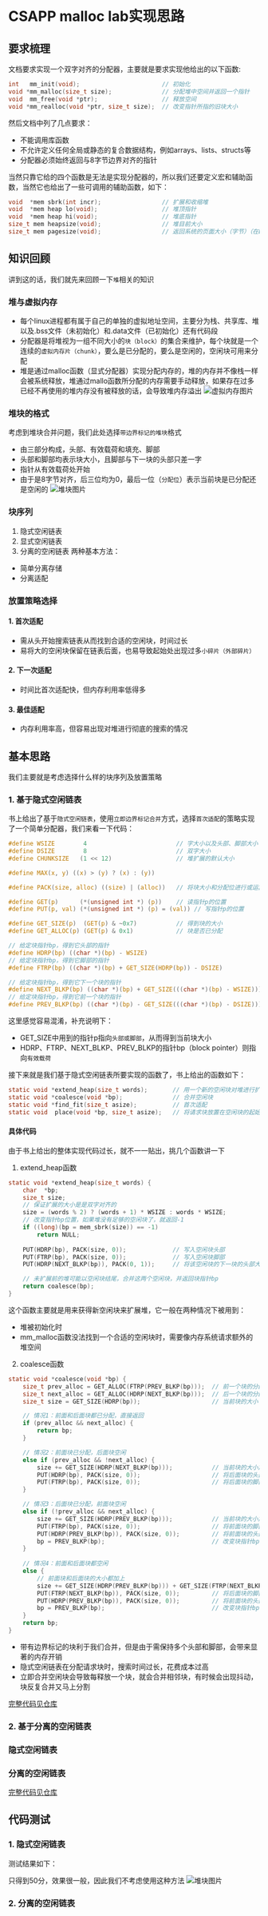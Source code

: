 # CSAPP  malloc lab实现思路
## 要求梳理
文档要求实现一个双字对齐的分配器，主要就是要求实现他给出的以下函数:
```C
int   mm_init(void);                       // 初始化
void *mm_malloc(size_t size);              // 分配堆中空间并返回一个指针
void  mm_free(void *ptr);                  // 释放空间
void *mm_realloc(void *ptr, size_t size);  // 改变指针所指的旧块大小
```
然后文档中列了几点要求：
+ 不能调用库函数
+ 不允许定义任何全局或静态的复合数据结构，例如arrays、lists、structs等
+ 分配器必须始终返回与8字节边界对齐的指针

当然只靠它给的四个函数是无法是实现分配器的，所以我们还要定义宏和辅助函数，当然它也给出了一些可调用的辅助函数，如下：
```c
void  *mem sbrk(int incr);                 // 扩展和收缩堆
void  *mem heap lo(void);                  // 堆顶指针
void  *mem heap hi(void);                  // 堆底指针
size_t mem heapsize(void);                 // 堆目前大小
size_t mem pagesize(void);                 // 返回系统的页面大小（字节）（在Linux中为4K）。
```
## 知识回顾
讲到这的话，我们就先来回顾一下`堆`相关的知识
### 堆与虚拟内存
+ 每个linux进程都有属于自己的单独的虚拟地址空间，主要分为栈、共享库、堆以及.bss文件（未初始化）和.data文件（已初始化）还有代码段
+ 分配器是将堆视为一组不同大小的`块（block）`的集合来维护，每个块就是一个连续的`虚拟内存片（chunk）`，要么是已分配的，要么是空闲的，空闲块可用来分配
+ 堆是通过malloc函数（显式分配器）实现分配内存的，堆的内存并不像栈一样会被系统释放，堆通过mallo函数所分配的内存需要手动释放，如果存在过多已经不再使用的堆内存没有被释放的话，会导致堆内存溢出
![虚拟内存图片](images/b.png)

### 堆块的格式
考虑到堆块合并问题，我们此处选择`带边界标记的堆块`格式
+ 由三部分构成，头部、有效载荷和填充、脚部
+ 头部和脚部均表示块大小，且脚部与下一块的头部只差一字
+ 指针从有效载荷处开始
+ 由于是8字节对齐，后三位均为0，最后一位（`分配位`）表示当前块是已分配还是空闲的
![堆块图片](images/d.png)

### 块序列
1. 隐式空闲链表
2. 显式空闲链表
3. 分离的空闲链表
两种基本方法：
+ 简单分离存储
+ 分离适配

### 放置策略选择
#### 1. 首次适配
+ 需从头开始搜索链表从而找到合适的空闲块，时间过长
+ 易将大的空闲块保留在链表后面，也易导致起始处出现过多`小碎片（外部碎片）`
#### 2. 下一次适配
+ 时间比首次适配快，但内存利用率低得多
#### 3. 最佳适配
+ 内存利用率高，但容易出现对堆进行彻底的搜索的情况

## 基本思路
我们主要就是考虑选择什么样的块序列及放置策略
### 1. 基于隐式空闲链表
书上给出了基于`隐式空闲链表`，使用`立即边界标记合并`方式，选择`首次适配`的策略实现了一个简单分配器，我们来看一下代码：
```c
#define WSIZE        4                         // 字大小以及头部、脚部大小
#define DSIZE        8                         // 双字大小
#define CHUNKSIZE   (1 << 12)                  // 堆扩展的默认大小

#define MAX(x, y) ((x) > (y) ? (x) : (y))

#define PACK(size, alloc) ((size) | (alloc))   // 将块大小和分配位进行或运算

#define GET(p)      (*(unsigned int *) (p))    // 读指针p的位置        
#define PUT(p, val) (*(unsigned int *) (p) = (val)) // 写指针p的位置

#define GET_SIZE(p)  (GET(p) & ~0x7)           // 得到块的大小
#define GET_ALLOC(p) (GET(p) & 0x1)            // 块是否已分配

// 给定块指针bp，得到它头部的指针
#define HDRP(bp) ((char *)(bp) - WSIZE)        
// 给定块指针bp，得到它脚部的指针
#define FTRP(bp) ((char *)(bp) + GET_SIZE(HDRP(bp)) - DSIZE) 

// 给定块指针bp，得到它下一个块的指针
#define NEXT_BLKP(bp) ((char *)(bp) + GET_SIZE(((char *)(bp) - WSIZE)))
// 给定块指针bp，得到它前一个块的指针
#define PREV_BLKP(bp) ((char *)(bp) - GET_SIZE(((char *)(bp) - DSIZE)))
```
这里感觉容易混淆，补充说明下：
+ GET_SIZE中用到的指针p指向`头部或脚部`，从而得到当前块大小
+ HDRP、FTRP、NEXT_BLKP、PREV_BLKP的指针bp（block pointer）则指向`有效载荷`

接下来就是我们基于隐式空闲链表所要实现的函数了，书上给出的函数如下：
```c
static void *extend_heap(size_t words);       // 用一个新的空闲块对堆进行扩展 
static void *coalesce(void *bp);              // 合并空闲块
static void *find_fit(size_t asize);          // 首次适配
static void  place(void *bp, size_t asize);   // 将请求块放置在空闲块的起始位置
```
#### 具体代码
由于书上给出的整体实现代码过长，就不一一贴出，挑几个函数讲一下
1. extend_heap函数
```c
static void *extend_heap(size_t words) {
    char  *bp;
    size_t size;
    // 保证扩展的大小是是双字对齐的
    size = (words % 2) ? (words + 1) * WSIZE : words * WSIZE;
    // 改变指针bp位置，如果堆没有足够的空闲块了，就返回-1
    if ((long)(bp = mem_sbrk(size)) == -1)
        return NULL;
    
    PUT(HDRP(bp), PACK(size, 0));             // 写入空闲块头部      
    PUT(FTRP(bp), PACK(size, 0));             // 写入空闲块脚部
    PUT(HDRP(NEXT_BLKP(bp)), PACK(0, 1));     // 将该空闲块的下一块的头部大小设定为0，且分配位设置为已分配

    // 未扩展前的堆可能以空闲块结尾，合并这两个空闲块，并返回块指针bp
    return coalesce(bp);                      
}

```
这个函数主要就是用来获得新空闲块来扩展堆，它一般在两种情况下被用到：
+ 堆被初始化时
+ mm_malloc函数没法找到一个合适的空闲块时，需要像内存系统请求额外的堆空间
2. coalesce函数
```c
static void *coalesce(void *bp) {
    size_t prev_alloc = GET_ALLOC(FTRP(PREV_BLKP(bp)));  // 前一个块的分配位 
    size_t next_alloc = GET_ALLOC(HDRP(NEXT_BLKP(bp)));  // 后一个块的分配位 
    size_t size = GET_SIZE(HDRP(bp));                    // 当前块的大小     

    // 情况1：前面和后面块都已分配，直接返回          
    if (prev_alloc && next_alloc) {  
        return bp;
    }

    // 情况2：前面块已分配，后面块空闲 
    else if (prev_alloc && !next_alloc) {
        size += GET_SIZE(HDRP(NEXT_BLKP(bp)));           // 当前块的大小加上后面块的大小
        PUT(HDRP(bp), PACK(size, 0));                    // 将后面块的头部大小设置为总和，分配位空闲
        PUT(FTRP(bp), PACK(size, 0));                    // 将后面块的脚部大小设置为总和，分配位空闲     
    }

    // 情况3：后面块已分配，前面块空闲 
    else if (!prev_alloc && next_alloc) {
        size += GET_SIZE(HDRP(PREV_BLKP(bp)));           // 当前块的大小加上前面块的大小
        PUT(FTRP(bp), PACK(size, 0));                    // 将前面块的脚部大小设置为总和，分配位空闲
        PUT(HDRP(PREV_BLKP(bp)), PACK(size, 0));         // 将前面块的头部大小设置为总和，分配位空闲
        bp = PREV_BLKP(bp);                              // 改变块指针bp位置，将其从当前块的有效载荷移到前面块的有效载荷处
    }
 
    // 情况4：前面和后面块都空闲
    else {
        // 前面块和后面块的大小都加上
        size += GET_SIZE(HDRP(PREV_BLKP(bp))) + GET_SIZE(FTRP(NEXT_BLKP(bp)));  
        PUT(FTRP(NEXT_BLKP(bp)), PACK(size, 0));         // 将后面块的脚部大小设置为总和，分配位空闲     
        PUT(HDRP(PREV_BLKP(bp)), PACK(size, 0));         // 将前面块的头部大小设置为总和，分配位空闲
        bp = PREV_BLKP(bp);                              // 改变块指针bp位置，将其从当前块的有效载荷移到前面块的有效载荷处
    }
    return bp;
}

```
+ 带有边界标记的块利于我们合并，但是由于需保持多个头部和脚部，会带来显著的内存开销
+ 隐式空闲链表在分配请求块时，搜索时间过长，花费成本过高
+ 立即合并空闲块会导致每释放一个块，就会合并相邻块，有时候会出现抖动，块反复合并又马上分割

[完整代码见仓库](https://github.com/qaok/csapp/blob/master/malloclab/malloclab-handout/mm.c)
### 2. 基于分离的空闲链表

### 隐式空闲链表

### 分离的空闲链表
[完整代码见仓库](https://github.com/qaok/csapp/blob/master/malloclab/malloclab-handout/mm.c)
## 代码测试
### 1. 隐式空闲链表
测试结果如下：

只得到50分，效果很一般，因此我们不考虑使用这种方法
![堆块图片](images/e.png)
### 2. 分离的空闲链表
